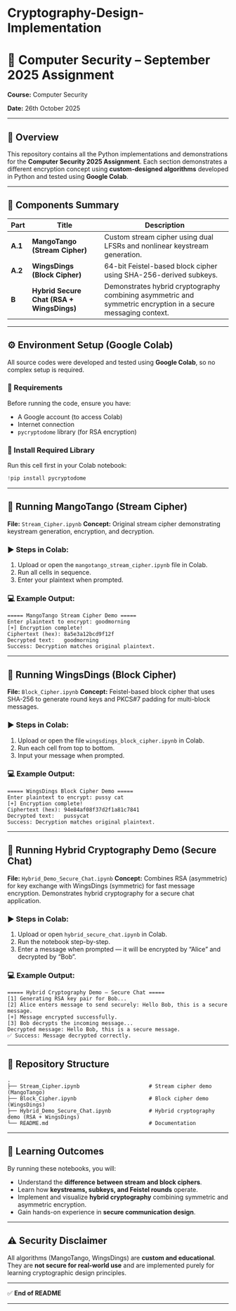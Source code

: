# Cryptography-Design-Implementation

# 🧠 Computer Security – September 2025 Assignment

**Course:** Computer Security

**Date:** 26th October 2025

---

## 📘 Overview

This repository contains all the Python implementations and demonstrations for the **Computer Security 2025 Assignment**.
Each section demonstrates a different encryption concept using **custom-designed algorithms** developed in Python and tested using **Google Colab**.

---

## 🧩 Components Summary

| Part    | Title                                        | Description                                                                                                   |
| ------- | -------------------------------------------- | ------------------------------------------------------------------------------------------------------------- |
| **A.1** |  **MangoTango (Stream Cipher)**            | Custom stream cipher using dual LFSRs and nonlinear keystream generation.                                     |
| **A.2** |  **WingsDings (Block Cipher)**             | 64-bit Feistel-based block cipher using SHA-256-derived subkeys.                                              |
| **B**   |  **Hybrid Secure Chat (RSA + WingsDings)** | Demonstrates hybrid cryptography combining asymmetric and symmetric encryption in a secure messaging context. |

---

## ⚙️ Environment Setup (Google Colab)

All source codes were developed and tested using **Google Colab**, so no complex setup is required.

### 🧾 Requirements

Before running the code, ensure you have:

* A Google account (to access Colab)
* Internet connection
* `pycryptodome` library (for RSA encryption)

### 🔧 Install Required Library

Run this cell first in your Colab notebook:

```python
!pip install pycryptodome
```

---

## 🥭 Running MangoTango (Stream Cipher)

**File:** `Stream_Cipher.ipynb`
**Concept:** Original stream cipher demonstrating keystream generation, encryption, and decryption.

### ▶️ Steps in Colab:

1. Upload or open the `mangotango_stream_cipher.ipynb` file in Colab.
2. Run all cells in sequence.
3. Enter your plaintext when prompted.

### 💻 Example Output:

```
===== MangoTango Stream Cipher Demo =====
Enter plaintext to encrypt: goodmorning
[+] Encryption complete!
Ciphertext (hex): 8a5e3a12bcd9f12f
Decrypted text:   goodmorning
Success: Decryption matches original plaintext.
```

---

## 🪽 Running WingsDings (Block Cipher)

**File:** `Block_Cipher.ipynb`
**Concept:** Feistel-based block cipher that uses SHA-256 to generate round keys and PKCS#7 padding for multi-block messages.

### ▶️ Steps in Colab:

1. Upload or open the file `wingsdings_block_cipher.ipynb` in Colab.
2. Run each cell from top to bottom.
3. Input your message when prompted.

### 💻 Example Output:

```
===== WingsDings Block Cipher Demo =====
Enter plaintext to encrypt: pussy cat
[+] Encryption complete!
Ciphertext (hex): 94e84af08f37d2f1a81c7841
Decrypted text:   pussycat
Success: Decryption matches original plaintext.
```

---

## 🔐 Running Hybrid Cryptography Demo (Secure Chat)

**File:** `Hybrid_Demo_Secure_Chat.ipynb`
**Concept:** Combines RSA (asymmetric) for key exchange with WingsDings (symmetric) for fast message encryption. Demonstrates hybrid cryptography for a secure chat application.

### ▶️ Steps in Colab:

1. Upload or open `hybrid_secure_chat.ipynb` in Colab.
2. Run the notebook step-by-step.
3. Enter a message when prompted — it will be encrypted by “Alice” and decrypted by “Bob”.

### 💻 Example Output:

```
===== Hybrid Cryptography Demo – Secure Chat =====
[1] Generating RSA key pair for Bob...
[2] Alice enters message to send securely: Hello Bob, this is a secure message.
[+] Message encrypted successfully.
[3] Bob decrypts the incoming message...
Decrypted message: Hello Bob, this is a secure message.
✅ Success: Message decrypted correctly.
```

---

## 📂 Repository Structure

```
.
├── Stream_Cipher.ipynb                      # Stream cipher demo (MangoTango)
├── Block_Cipher.ipynb                       # Block cipher demo (WingsDings)
├── Hybrid_Demo_Secure_Chat.ipynb            # Hybrid cryptography demo (RSA + WingsDings)
└── README.md                                # Documentation
```

---

## 🧠 Learning Outcomes

By running these notebooks, you will:

* Understand the **difference between stream and block ciphers**.
* Learn how **keystreams, subkeys, and Feistel rounds** operate.
* Implement and visualize **hybrid cryptography** combining symmetric and asymmetric encryption.
* Gain hands-on experience in **secure communication design**.

---

## ⚠️ Security Disclaimer

All algorithms (MangoTango, WingsDings) are **custom and educational**.
They are **not secure for real-world use** and are implemented purely for learning cryptographic design principles.

---

✅ **End of README**

---
